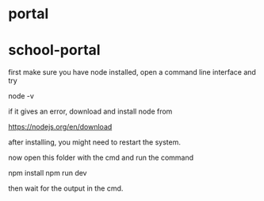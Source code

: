 # portal

# school-portal

first make sure you have node installed, open a command line interface and try 

node -v

if it gives an error, download and install node from 

https://nodejs.org/en/download


after installing, you might need to restart the system.

now open this folder with the cmd and run the command

npm install
npm run dev


then wait for the output in the cmd.
